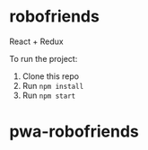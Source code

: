 # robofriends
React + Redux

To run the project:

1. Clone this repo
2. Run `npm install`
3. Run `npm start`
# pwa-robofriends
